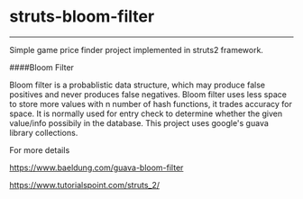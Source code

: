 # struts-bloom-filter
---------------------

Simple game price finder project implemented in struts2 framework.

####Bloom Filter

Bloom filter is a probablistic data structure, which may produce false positives and never produces false negatives. 
Bloom filter uses less space to store more values with n number of hash functions, it trades accuracy for space.
It is normally used for entry check to determine whether the given value/info possibily in the database.
This project uses google's guava library collections.

For more details
 
https://www.baeldung.com/guava-bloom-filter

https://www.tutorialspoint.com/struts_2/